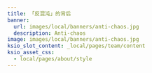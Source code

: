 ```yaml
---
title: 「反混沌」的背后
banner:
  url: images/local/banners/anti-chaos.jpg
  description: Anti-chaos
image: images/local/banners/anti-chaos.jpg
ksio_slot_content: _local/pages/team/content
ksio_asset_css:
  - local/pages/about/style
---
```

